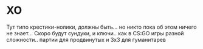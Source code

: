 # XO

Тут типо крестики-нолики,  должны быть...  но никто пока об этом ничего не знает...
 Скоро будут сундуки, и ключи.. как в CS:GO
 игры разной сложности..  партии для продвинутых и 3х3 для гуманитарев

